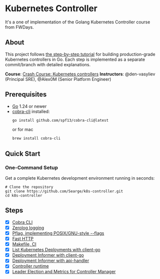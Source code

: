 # Kubernetes Controller

It's a one of implementation of the Golang Kubernetes Controller course from FWDays.

## About

This project follows [the step-by-step tutorial](https://github.com/den-vasyliev/k8s-controller-tutorial-ref) for building production-grade Kubernetes controllers in Go. Each step is implemented as a separate commit/branch with detailed explanations.

**Course**: [Crash Course: Kubernetes controllers](https://fwdays.com/event/kubernetes-controllers-course)
**Instructors**: @den-vasyliev (Principal SRE), @Alex0M (Senior Platform Engineer)

## Prerequisites

- [Go](https://golang.org/dl/) 1.24 or newer
- [cobra-cli](https://github.com/spf13/cobra-cli) installed:
  ```sh
  go install github.com/spf13/cobra-cli@latest
  ```
  or for mac
  ```sh
  brew install cobra-cli
  ```

## Quick Start

### One-Command Setup

Get a complete Kubernetes development environment running in seconds:

```
# Clone the repository
git clone https://github.com/Searge/k8s-controller.git
cd k8s-controller
```

## Steps
- [x] [Cobra CLI](docs/01-cobra-cli/README.md)
- [x] [Zerolog logging](docs/02-zerolog-logging/README.md)
- [x] [Pflag, implementing POSIX/GNU-style --flags](docs/03-cobra-cli-pflag/README.md)
- [x] [Fast HTTP](docs/04-fast-http-server/README.md)
- [x] [Makefile, CI](docs/05-github-ci/README.md)
- [x] [List Kubernetes Deployments with client-go](docs/06-list-deployments/README.md)
- [x] [Deployment Informer with client-go](docs/07-Deployment-Informer/README.md)
- [x] [Deployment Informer with api-handler](docs/08-api-handler/README.md)
- [x] [Controller runtime](docs/09-controller-runtime/README.md)
- [x] [Leader Election and Metrics for Controller Manager](docs/10-leader-election/README.md)